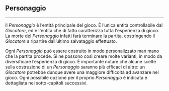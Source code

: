 ## Personaggio

---

Il *Personaggio* è l’entità principale del gioco. È l’unica entità controllabile dal *Giocatore*, ed è l'entità che di fatto caratterizza tutta l'esperienza di gioco. La morte del *Personaggio* infatti farà terminare la partita, costringendo il *Giocatore* a ripartire dall’ultimo salvataggio effettuato.

Ogni *Personaggio* può essere costruito in modo personalizzato man mano che la partita procede. Si ne possono così creare molte varianti, in modo da diversificare l’esperienza di gioco. È importante notare che alcune scelte sulla costruzione di un *Personaggio* saranno più efficaci di altre: un *Giocatore* potrebbe dunque avere una maggiore difficoltà ad avanzare nel gioco. Ogni possibile opzione per il proprio *Personaggio* è indicata e dettagliata nei sotto-capitoli successivi.